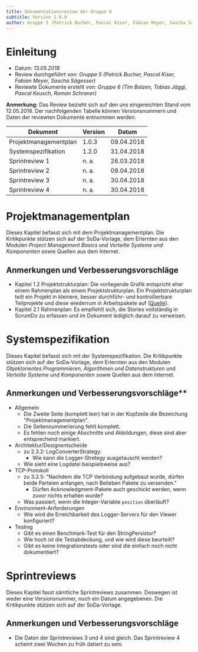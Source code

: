 ```yaml
---
title: Dokumentationsreview der Gruppe 6
subtitle: Version 1.0.0
author: Gruppe 5 (Patrick Bucher, Pascal Kiser, Fabian Meyer, Sascha Sägesser)
---
```


# Einleitung

- Datum: *13.05.2018*
- Review durchgeführt von: *Gruppe 5 (Patrick Bucher, Pascal Kiser, Fabian Meyer, Sascha Sägesser)*
- Reviewte Dokumente erstellt von: *Gruppe 6 (Tim Bolzen, Tobias Jäggi, Pascal Keusch, Roman Schraner)*

**Anmerkung:** Das Review bezieht sich auf den uns eingereichten Stand vom 12.05.2018. Der nachfolgenden Tabelle können Versionsnummern und Daten der reviewten Dokumente entnommen werden.

| Dokument              | Version | Datum      |
| --------------------- | ------- | ---------- |
| Projektmanagementplan | 1.0.3   | 09.04.2018 |
| Systemspezifikation   | 1.2.0   | 31.04.2018 |
| Sprintreview 1        | n. a.   | 26.03.2018 |
| Sprintreview 2        | n. a.   | 09.04.2018 |
| Sprintreview 3        | n. a.   | 30.04.2018 |
| Sprintreview 4        | n. a.   | 30.04.2018 |

# Projektmanagementplan

Dieses Kapitel befasst sich mit dem Projektmanagementplan. Die Kritikpunkte stützen sich auf der SoDa-Vorlage, dem Erlernten aus den Modulen *Project Management Basics* und *Verteilte Systeme und Komponenten* sowie Quellen aus dem Internet.

## Anmerkungen und  Verbesserungsvorschläge

- Kapitel 1.2 Projektstrukturplan: Die vorliegende Grafik entspricht eher einem Rahmenplan als einem Projektstrukturplan. Ein Projektstrukturplan teilt ein Projekt in kleinere, besser durchführ- und kontrollierbare Teilprojekte und diese wiederrum in Arbeitspakete auf ([Quelle](https://www.projektmanagementhandbuch.de/handbuch/projektplanung/projektstrukturplan/)).
- Kapitel 2.1 Rahmenplan: Es empfiehlt sich, die Stories vollständig in ScrumDo zu erfassen und im Dokument lediglich darauf zu verweisen.

# Systemspezifikation

Dieses Kapitel befasst sich mit der Systemspezifikation. Die Kritikpunkte stützen sich auf der SoDa-Vorlage, dem Erlernten aus den Modulen *Objektorientes Programmieren*, *Algorithmen und Datenstrukturen* und *Verteilte Systeme und Komponenten* sowie Quellen aus dem Internet.

## Anmerkungen und Verbesserungsvorschläge**

- Allgemein
    - Die Zweite Seite (komplett leer) hat in der Kopfzeile die Bezeichung "Projektmanagementplan".
    - Die Seitennummerierung fehlt komplett.
    - Es fehlen noch einige Abschnitte und Abbildungen, diese sind aber entsprechend markiert.
- Architektur/Designentscheide 
    - zu 2.3.2: LogConverterStrategy:
        - Wie kann die Logger-Stretegy ausgetauscht werden?
    - Wie sieht eine Logdatei beispielsweise aus?
- TCP-Protokoll
    - zu 3.2.5: "Nachdem die TCP Verbindung aufgebaut wurde, dürfen beide Parteien anfangen, nach Belieben Pakete zu versenden."
        - Dürfen Acknowledgment-Pakete auch geschickt werden, wenn zuvor nichts erhalten wurde?
    - Was passiert, wenn die Integer-Variable `position` überläuft?
- Environment-Anforderungen
    - Wie wird die Erreichbarkeit des Logger-Servers für den Viewer konfiguriert?
- Testing
    - Gibt es einen Benchmark-Test für den StringPersistor?
    - Wie hoch ist die Testabdeckung, und wie wird diese beurteilt?
    - Gibt es keine Integrationstests oder sind die einfach noch nicht dokumentiert?

# Sprintreviews

Dieses Kapitel fasst sämtliche Sprintreviews zusammen. Deswegen ist weder eine Versionsnummer, noch ein Datum angegebenen.  Die Kritikpunkte stützen sich auf der SoDa-Vorlage.

## Anmerkungen und Verbesserungsvorschläge

- Die Daten der Sprintreviews 3 und 4 sind gleich. Das Sprintreview 4 scheint zwei Wochen zu früh datiert zu sein.
